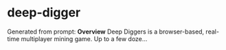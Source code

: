 # deep-digger
Generated from prompt: **Overview** Deep Diggers is a browser-based, real-time multiplayer mining game. Up to a few doze...
